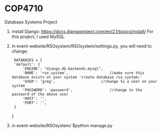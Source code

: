 # COP4710
Database Systems Project 

1. install Django:
	https://docs.djangoproject.com/en/2.1/topics/install/
	For this project, I used MySQL

2. In event-website/RSOsystem/RSOsystem/settings.py, you will need to change:


		DATABASES = {
	    'default': {
	        'ENGINE': "django.db.backends.mysql",
	        'NAME': 'rso_system',					//make sure this database exists on your system 'create database rso_system;'
	        'USER': 'greg',						//change to a user on your system
	        'PASSWORD': 'password',					//change to the password of the above user
	        'HOST': '',
	        'PORT': '',        
	    }
	}

3. in event-website/RSOsystem/
		$python manage.py
